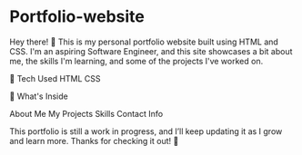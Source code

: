 # Portfolio-website

Hey there! 👋
This is my personal portfolio website built using HTML and CSS. I'm an aspiring Software Engineer, and this site showcases a bit about me, the skills I'm learning, and some of the projects I've worked on.

🧰 Tech Used
HTML
CSS

📌 What's Inside

About Me
My Projects
Skills
Contact Info

This portfolio is still a work in progress, and I’ll keep updating it as I grow and learn more. Thanks for checking it out! 🙌